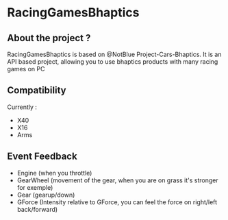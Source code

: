 # RacingGamesBhaptics

## About the project ?

RacingGamesBhaptics is based on @NotBlue Project-Cars-Bhaptics.
It is an API based project, allowing you to use bhaptics products with many racing games on PC

## Compatibility

Currently :
- X40
- X16
- Arms

## Event Feedback

- Engine (when you throttle)
- GearWheel (movement of the gear, when you are on grass it's stronger for exemple)
- Gear (gearup/down)
- GForce (Intensity relative to GForce, you can feel the force on right/left back/forward)





